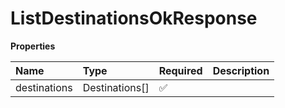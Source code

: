 # ListDestinationsOkResponse

**Properties**

| Name         | Type           | Required | Description |
| :----------- | :------------- | :------- | :---------- |
| destinations | Destinations[] | ✅       |             |
